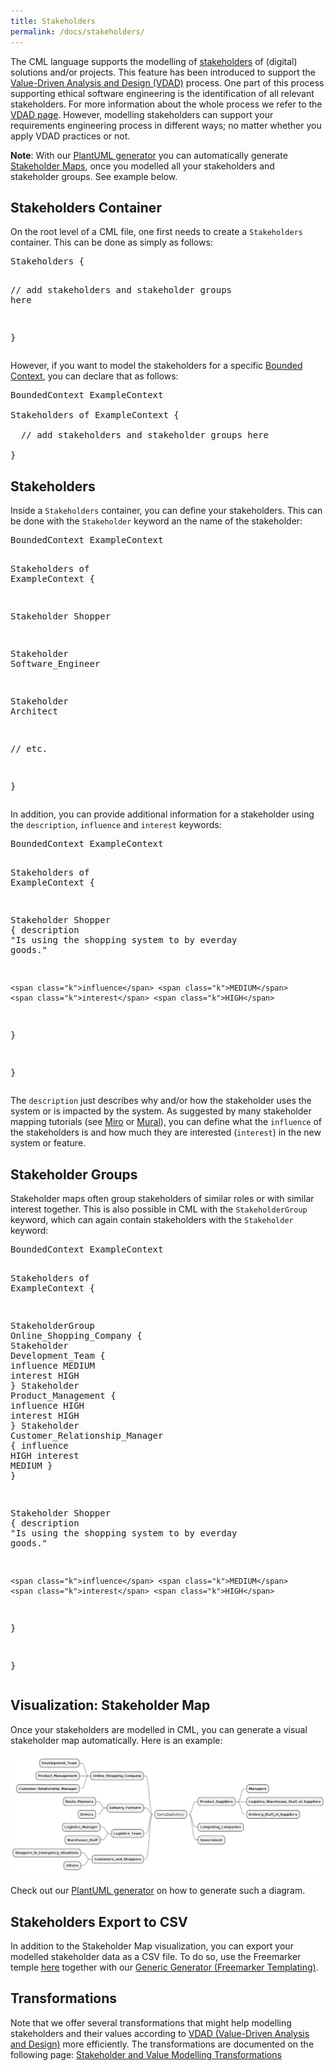 ```yaml
---
title: Stakeholders
permalink: /docs/stakeholders/
---
```


The CML language supports the modelling of [stakeholders](https://en.wikipedia.org/wiki/Project_stakeholder) of (digital) solutions and/or projects. This feature has been introduced to support the [Value-Driven Analysis and Design (VDAD)](https://ethical-se.github.io/value-driven-analysis-and-design) process. One part of this process supporting ethical software engineering is the identification of all relevant stakeholders. For more information about the whole process we refer to the [VDAD page](https://ethical-se.github.io/value-driven-analysis-and-design). However, modelling stakeholders can support your requirements engineering process in different ways; no matter whether you apply VDAD practices or not.

**Note**: With our [PlantUML generator](/docs/plant-uml/) you can automatically generate [Stakeholder Maps](https://ethical-se.github.io/value-driven-analysis-and-design/practices/stakeholder-mapping), once you modelled all your stakeholders and stakeholder groups. See example below.

## Stakeholders Container
On the root level of a CML file, one first needs to create a `Stakeholders` container. This can be done as simply as follows:

<div class="highlight"><pre><span></span><span class="k">Stakeholders</span> {

  <span class="c1">// add stakeholders and stakeholder groups here</span>

}
</pre></div>

However, if you want to model the stakeholders for a specific [Bounded Context](/docs/bounded-context/), you can declare that as follows:

<pre class="highlight"><span class="k">BoundedContext</span> ExampleContext

<span class="k">Stakeholders</span> <span class="k">of</span> ExampleContext {

  <span class="c1">// add stakeholders and stakeholder groups here</span>

}
</pre>

## Stakeholders
Inside a `Stakeholders` container, you can define your stakeholders. This can be done with the `Stakeholder` keyword an the name of the stakeholder:

<div class="highlight"><div class="highlight"><pre><span></span><span class="k">BoundedContext</span> <span class="n">ExampleContext</span>

<span class="k">Stakeholders</span> <span class="k">of</span> <span class="n">ExampleContext</span> <span class="p">{</span>

  <span class="k">Stakeholder</span> <span class="n">Shopper</span>

  <span class="k">Stakeholder</span> <span class="n">Software_Engineer</span>

  <span class="k">Stakeholder</span> <span class="n">Architect</span>

  <span class="c1">// etc.</span>

<span class="p">}</span>
</pre></div>
</div>

In addition, you can provide additional information for a stakeholder using the `description`, `influence` and `interest` keywords:

<div class="highlight"><div class="highlight"><pre><span></span><span class="k">BoundedContext</span> <span class="n">ExampleContext</span>

<span class="k">Stakeholders</span> <span class="k">of</span> <span class="n">ExampleContext</span> <span class="p">{</span>

  <span class="k">Stakeholder</span> <span class="n">Shopper</span> <span class="p">{</span>
    <span class="k">description</span> <span class="s">&quot;Is using the shopping system to by everday goods.&quot;</span>
    
    <span class="k">influence</span> <span class="k">MEDIUM</span>
    <span class="k">interest</span> <span class="k">HIGH</span>
  <span class="p">}</span>

<span class="p">}</span>
</pre></div>
</div>

The `description` just describes why and/or how the stakeholder uses the system or is impacted by the system. As suggested by many stakeholder mapping tutorials (see [Miro](https://miro.com/blog/stakeholder-mapping/) or [Mural](https://www.mural.co/blog/stakeholder-mapping)), you can define what the `influence` of the stakeholders is and how much they are interested (`interest`) in the new system or feature.

## Stakeholder Groups
Stakeholder maps often group stakeholders of similar roles or with similar interest together. This is also possible in CML with the `StakeholderGroup` keyword, which can again contain stakeholders with the `Stakeholder` keyword:

<div class="highlight"><div class="highlight"><pre><span></span><span class="k">BoundedContext</span> <span class="n">ExampleContext</span>

<span class="k">Stakeholders</span> <span class="k">of</span> <span class="n">ExampleContext</span> <span class="p">{</span>

  <span class="k">StakeholderGroup</span> <span class="n">Online_Shopping_Company</span> <span class="p">{</span>
    <span class="k">Stakeholder</span> <span class="n">Development_Team</span> <span class="p">{</span>
      <span class="k">influence</span> <span class="k">MEDIUM</span>
      <span class="k">interest</span> <span class="k">HIGH</span>
    <span class="p">}</span>
    <span class="k">Stakeholder</span> <span class="n">Product_Management</span> <span class="p">{</span>
      <span class="k">influence</span> <span class="k">HIGH</span>
      <span class="k">interest</span> <span class="k">HIGH</span>
    <span class="p">}</span>
    <span class="k">Stakeholder</span> <span class="n">Customer_Relationship_Manager</span> <span class="p">{</span>
      <span class="k">influence</span> <span class="k">HIGH</span>
      <span class="k">interest</span> <span class="k">MEDIUM</span>
    <span class="p">}</span>
  <span class="p">}</span>

  <span class="k">Stakeholder</span> <span class="n">Shopper</span> <span class="p">{</span>
    <span class="k">description</span> <span class="s">&quot;Is using the shopping system to by everday goods.&quot;</span>
    
    <span class="k">influence</span> <span class="k">MEDIUM</span>
    <span class="k">interest</span> <span class="k">HIGH</span>
  <span class="p">}</span>

<span class="p">}</span>
</pre></div>
</div>

## Visualization: Stakeholder Map
Once your stakeholders are modelled in CML, you can generate a visual stakeholder map automatically. Here is an example:

![Sample Stakeholder Map (for a new 'same day delivery' feature for an online shop)](./../../img/stakeholder-map-sdd-sample-simple.png)

Check out our [PlantUML generator](/docs/plant-uml/) on how to generate such a diagram.

## Stakeholders Export to CSV
In addition to the Stakeholder Map visualization, you can export your modelled stakeholder data as a CSV file. To do so, use the Freemarker temple [here](https://raw.githubusercontent.com/ContextMapper/context-mapper-dsl/master/org.contextmapper.dsl.ui/samples/freemarker/csv-files/stakeholders.csv.ftl) together with our [Generic Generator (Freemarker Templating)](/docs/generic-freemarker-generator/).

## Transformations
Note that we offer several transformations that might help modelling stakeholders and their values according to [VDAD (Value-Driven Analysis and Design)](https://ethical-se.github.io/value-driven-analysis-and-design) more efficiently. The transformations are documented on the following page: [Stakeholder and Value Modelling Transformations](/docs/stakeholder-and-value-modelling-transformations/)
